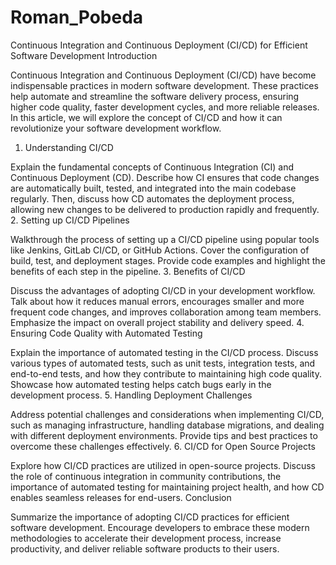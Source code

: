 # Roman_Pobeda
Continuous Integration and Continuous Deployment (CI/CD) for Efficient Software Development
Introduction

Continuous Integration and Continuous Deployment (CI/CD) have become indispensable practices in modern software development. These practices help automate and streamline the software delivery process, ensuring higher code quality, faster development cycles, and more reliable releases. In this article, we will explore the concept of CI/CD and how it can revolutionize your software development workflow.
1. Understanding CI/CD

Explain the fundamental concepts of Continuous Integration (CI) and Continuous Deployment (CD). Describe how CI ensures that code changes are automatically built, tested, and integrated into the main codebase regularly. Then, discuss how CD automates the deployment process, allowing new changes to be delivered to production rapidly and frequently.
2. Setting up CI/CD Pipelines

Walkthrough the process of setting up a CI/CD pipeline using popular tools like Jenkins, GitLab CI/CD, or GitHub Actions. Cover the configuration of build, test, and deployment stages. Provide code examples and highlight the benefits of each step in the pipeline.
3. Benefits of CI/CD

Discuss the advantages of adopting CI/CD in your development workflow. Talk about how it reduces manual errors, encourages smaller and more frequent code changes, and improves collaboration among team members. Emphasize the impact on overall project stability and delivery speed.
4. Ensuring Code Quality with Automated Testing

Explain the importance of automated testing in the CI/CD process. Discuss various types of automated tests, such as unit tests, integration tests, and end-to-end tests, and how they contribute to maintaining high code quality. Showcase how automated testing helps catch bugs early in the development process.
5. Handling Deployment Challenges

Address potential challenges and considerations when implementing CI/CD, such as managing infrastructure, handling database migrations, and dealing with different deployment environments. Provide tips and best practices to overcome these challenges effectively.
6. CI/CD for Open Source Projects

Explore how CI/CD practices are utilized in open-source projects. Discuss the role of continuous integration in community contributions, the importance of automated testing for maintaining project health, and how CD enables seamless releases for end-users.
Conclusion

Summarize the importance of adopting CI/CD practices for efficient software development. Encourage developers to embrace these modern methodologies to accelerate their development process, increase productivity, and deliver reliable software products to their users.
